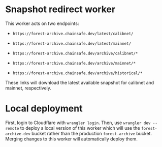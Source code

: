 # Snapshot redirect worker

This worker acts on two endpoints:

- `https://forest-archive.chainsafe.dev/latest/calibnet/`
- `https://forest-archive.chainsafe.dev/latest/mainnet/`

- `https://forest-archive.chainsafe.dev/archive/calibnet/*`
- `https://forest-archive.chainsafe.dev/archive/mainnet/*`
- `https://forest-archive.chainsafe.dev/archive/historical/*`

These links will download the latest available snapshot for calibnet and mainnet, respectively.

# Local deployment

First, login to Cloudflare with `wrangler login`. Then, use `wrangler dev --remote` to deploy a local version of this worker which will use the `forest-archive-dev` bucket rather than the production `forest-archive` bucket. Merging changes to this worker will automatically deploy them.
